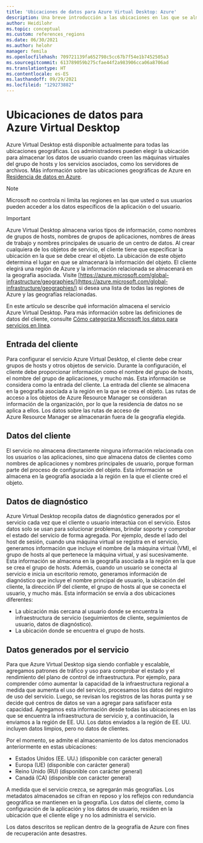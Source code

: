 ```yaml
---
title: 'Ubicaciones de datos para Azure Virtual Desktop: Azure'
description: Una breve introducción a las ubicaciones en las que se almacenan los datos y metadatos de Azure Virtual Desktop.
author: Heidilohr
ms.topic: conceptual
ms.custom: references_regions
ms.date: 06/30/2021
ms.author: helohr
manager: femila
ms.openlocfilehash: 709721139fa652798c5cc67b7f54e1b7452505a3
ms.sourcegitcommit: 613789059b275cfae44f2a983906cca06a8706ad
ms.translationtype: HT
ms.contentlocale: es-ES
ms.lasthandoff: 09/29/2021
ms.locfileid: "129273882"
---
```

# <a name="data-locations-for-azure-virtual-desktop"></a>Ubicaciones de datos para Azure Virtual Desktop

Azure Virtual Desktop está disponible actualmente para todas las ubicaciones geográficas. Los administradores pueden elegir la ubicación para almacenar los datos de usuario cuando creen las máquinas virtuales del grupo de hosts y los servicios asociados, como los servidores de archivos. Más información sobre las ubicaciones geográficas de Azure en [Residencia de datos en Azure](https://azure.microsoft.com/global-infrastructure/data-residency/#overview).

>[!NOTE]
>Microsoft no controla ni limita las regiones en las que usted o sus usuarios pueden acceder a los datos específicos de la aplicación o del usuario.

>[!IMPORTANT]
>Azure Virtual Desktop almacena varios tipos de información, como nombres de grupos de hosts, nombres de grupos de aplicaciones, nombres de áreas de trabajo y nombres principales de usuario de un centro de datos. Al crear cualquiera de los objetos de servicio, el cliente tiene que especificar la ubicación en la que se debe crear el objeto. La ubicación de este objeto determina el lugar en que se almacenará la información del objeto. El cliente elegirá una región de Azure y la información relacionada se almacenará en la geografía asociada. Visite [https://azure.microsoft.com/global-infrastructure/geographies/](https://azure.microsoft.com/global-infrastructure/geographies/) si desea una lista de todas las regiones de Azure y las geografías relacionadas.

En este artículo se describe qué información almacena el servicio Azure Virtual Desktop. Para más información sobre las definiciones de datos del cliente, consulte [Cómo categoriza Microsoft los datos para servicios en línea](https://www.microsoft.com/trust-center/privacy/customer-data-definitions).

## <a name="customer-input"></a>Entrada del cliente

Para configurar el servicio Azure Virtual Desktop, el cliente debe crear grupos de hosts y otros objetos de servicio. Durante la configuración, el cliente debe proporcionar información como el nombre del grupo de hosts, el nombre del grupo de aplicaciones, y mucho más. Esta información se considera como la entrada del cliente. La entrada del cliente se almacena en la geografía asociada a la región en la que se crea el objeto. Las rutas de acceso a los objetos de Azure Resource Manager se consideran información de la organización, por lo que la residencia de datos no se aplica a ellos. Los datos sobre las rutas de acceso de Azure Resource Manager se almacenarán fuera de la geografía elegida.

## <a name="customer-data"></a>Datos del cliente

El servicio no almacena directamente ninguna información relacionada con los usuarios o las aplicaciones, sino que almacena datos de clientes como nombres de aplicaciones y nombres principales de usuario, porque forman parte del proceso de configuración del objeto. Esta información se almacena en la geografía asociada a la región en la que el cliente creó el objeto.

## <a name="diagnostic-data"></a>Datos de diagnóstico

Azure Virtual Desktop recopila datos de diagnóstico generados por el servicio cada vez que el cliente o usuario interactúa con el servicio. Estos datos solo se usan para solucionar problemas, brindar soporte y comprobar el estado del servicio de forma agregada. Por ejemplo, desde el lado del host de sesión, cuando una máquina virtual se registra en el servicio, generamos información que incluye el nombre de la máquina virtual (VM), el grupo de hosts al que pertenece la máquina virtual, y así sucesivamente. Esta información se almacena en la geografía asociada a la región en la que se crea el grupo de hosts. Además, cuando un usuario se conecta al servicio e inicia un escritorio remoto, generamos información de diagnóstico que incluye el nombre principal de usuario, la ubicación del cliente, la dirección IP del cliente, el grupo de hosts al que se conecta el usuario, y mucho más. Esta información se envía a dos ubicaciones diferentes:

- La ubicación más cercana al usuario donde se encuentra la infraestructura de servicio (seguimientos de cliente, seguimientos de usuario, datos de diagnóstico).
- La ubicación donde se encuentra el grupo de hosts.

## <a name="service-generated-data"></a>Datos generados por el servicio

Para que Azure Virtual Desktop siga siendo confiable y escalable, agregamos patrones de tráfico y uso para comprobar el estado y el rendimiento del plano de control de infraestructura. Por ejemplo, para comprender cómo aumentar la capacidad de la infraestructura regional a medida que aumenta el uso del servicio, procesamos los datos del registro de uso del servicio. Luego, se revisan los registros de las horas punta y se decide qué centros de datos se van a agregar para satisfacer esta capacidad. Agregamos esta información desde todas las ubicaciones en las que se encuentra la infraestructura de servicio y, a continuación, la enviamos a la región de EE. UU. Los datos enviados a la región de EE. UU. incluyen datos limpios, pero no datos de clientes.

Por el momento, se admite el almacenamiento de los datos mencionados anteriormente en estas ubicaciones:

- Estados Unidos (EE. UU.) (disponible con carácter general)
- Europa (UE) (disponible con carácter general)
- Reino Unido (RU) (disponible con carácter general)
- Canadá (CA) (disponible con carácter general)

A medida que el servicio crezca, se agregarán más geografías. Los metadatos almacenados se cifran en reposo y los reflejos con redundancia geográfica se mantienen en la geografía. Los datos del cliente, como la configuración de la aplicación y los datos de usuario, residen en la ubicación que el cliente elige y no los administra el servicio.

Los datos descritos se replican dentro de la geografía de Azure con fines de recuperación ante desastres.
